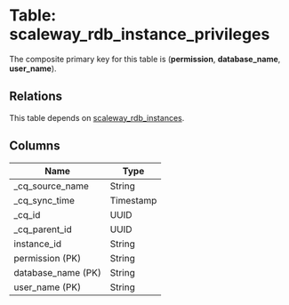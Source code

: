 # Table: scaleway_rdb_instance_privileges

The composite primary key for this table is (**permission**, **database_name**, **user_name**).

## Relations

This table depends on [scaleway_rdb_instances](scaleway_rdb_instances.md).

## Columns

| Name          | Type          |
| ------------- | ------------- |
|_cq_source_name|String|
|_cq_sync_time|Timestamp|
|_cq_id|UUID|
|_cq_parent_id|UUID|
|instance_id|String|
|permission (PK)|String|
|database_name (PK)|String|
|user_name (PK)|String|